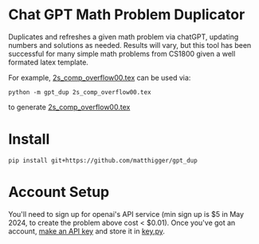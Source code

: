 # Chat GPT Math Problem Duplicator

Duplicates and refreshes a given math problem via chatGPT, updating numbers and solutions as needed. Results will vary, but this tool has been successful for many simple math problems from CS1800 given a well formated latex template.

For example, [2s_comp_overflow00.tex](/example/2s_comp_overflow00.tex) can be used via:

    python -m gpt_dup 2s_comp_overflow00.tex

to generate [2s_comp_overflow00.tex](/example/2s_comp_overflow01.tex)

# Install

    pip install git+https://github.com/matthigger/gpt_dup

# Account Setup

You'll need to sign up for openai's API service (min sign up is $5 in May 2024, to create the problem above cost < $0.01). Once you've got an account, [make an API key](https://platform.openai.com/api-keys) and store it in [key.py](/gpt_dup/key.py).